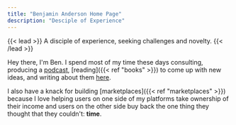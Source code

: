 ```yaml
---
title: "Benjamin Anderson Home Page"
description: "Desciple of Experience"
---
```




{{< lead >}}
A disciple of experience, seeking challenges and novelty. 
{{< /lead >}}

Hey there, I'm Ben. I spend most of my time these days consulting, producing a [podcast](https://www.vancecrowe.com/podcast), [reading]({{< ref "books" >}}) to come up with new ideas, and writing about them [here](https://thebenjamin.substack.com/). 

I also have a knack for building [marketplaces]({{< ref "marketplaces" >}}) because I love helping users on one side of my platforms take ownership of their income and users on the other side buy back the one thing they thought that they couldn't: **time**. 


